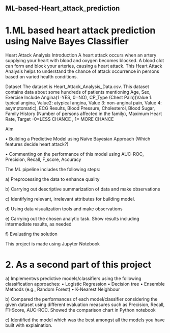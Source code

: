 ## ML-based-Heart_attack_prediction
# 1.ML based heart attack prediction using Naive Bayes Classifier

Heart Attack Analysis
Introduction
A heart attack occurs when an artery supplying your heart with blood and oxygen becomes blocked. A blood clot can form and block your arteries, causing a heart attack. This Heart Attack Analysis helps to understand the chance of attack occurrence in persons based on varied health conditions.

Dataset
The dataset is Heart_Attack_Analysis_Data.csv. 
This dataset contains data about some hundreds of patients mentioning Age, Sex, Exercise Include Angina(1=YES, 0=NO), CP_Type (Chest Pain)(Value 1: typical angina, Value2: atypical angina, Value 3: non-anginal pain, Value 4: asymptomatic), ECG Results, Blood Pressure, Cholesterol, Blood Sugar, Family History (Number of persons affected in the family), Maximum Heart Rate, Target -0=LESS CHANCE , 1= MORE CHANCE

Aim 

•	Building a Predictive Model using Naïve Bayesian Approach (Which features decide heart attack?)

•	Commenting on the performance of this model using AUC-ROC, Precision, Recall, F_score, Accuracy

The ML pipeline includes the following steps:

a)	Preprocessing the data to enhance quality

b)	Carrying out descriptive summarization of data and make observations

c)	Identifying relevant, irrelevant attributes for building model. 

d)	Using data visualization tools and make observations

e)	Carrying out the chosen analytic task. Show results including intermediate results, as needed

f)	Evaluating the solution


This project is made using Jupyter Notebook

# 2. As a second part of this project
a)	Implementws predictive models/classifiers using the following classification approaches:
•	Logistic Regression
•	Decision tree
•	Ensemble Methods (e.g., Random Forest)
•	K-Nearest Neighbour

b)	Compared the performances of each model/classifier considering the given dataset using different evaluation measures such as Precision, Recall, F1-Score, AUC-ROC. Showed the comparison chart in Python notebook

c)	Identified the model which was the best amongst all the models you have built with explaination. 

